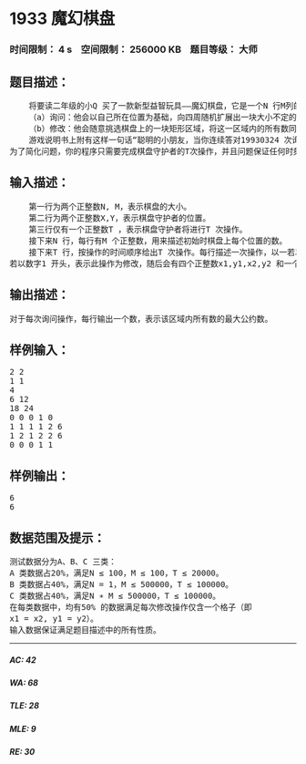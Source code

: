 # 1933 魔幻棋盘   
### 时间限制： 4 s&nbsp;&nbsp;&nbsp;&nbsp;空间限制： 256000 KB&nbsp;&nbsp;&nbsp;&nbsp;题目等级： 大师  
## 题目描述：  

<pre>
    将要读二年级的小Q 买了一款新型益智玩具——魔幻棋盘，它是一个N 行M列的网格棋盘，每个格子中均有一个正整数。棋盘守护者在棋盘的第X行第Y列（行与列均从1 开始编号）并且始终不会移动。棋盘守护者会进行两种操作：  
    （a）询问：他会以自己所在位置为基础，向四周随机扩展出一块大小不定的矩形区域，向你询问这一区域内所有数的最大公约数是多少。  
    （b）修改：他会随意挑选棋盘上的一块矩形区域，将这一区域内的所有数同时加上一个给定的整数。  
    游戏说明书上附有这样一句话“聪明的小朋友，当你连续答对19930324 次询问后会得到一个惊喜噢！”。小Q 十分想得到这个惊喜，于是每天都在玩这个玩具。但由于他粗心大意，经常算错数，难以达到这个目标。于是他来向你寻求帮助，希望你帮他写一个程序来回答棋盘守护者的询问，并保证100% 的正确率。  
为了简化问题，你的程序只需要完成棋盘守护者的T次操作，并且问题保证任何时刻棋盘上的数字均为不超过262 − 1 的正整数。
</pre>
  
  
## 输入描述：  

<pre>
    第一行为两个正整数N, M，表示棋盘的大小。   
    第二行为两个正整数X,Y，表示棋盘守护者的位置。  
    第三行仅有一个正整数T ，表示棋盘守护者将进行T 次操作。  
    接下来N 行，每行有M 个正整数，用来描述初始时棋盘上每个位置的数。  
    接下来T 行，按操作的时间顺序给出T 次操作。每行描述一次操作，以一若以数字0 开头，表示此操作为询问，随后会有四个非负整数x1,y1,x2,y2，表示询问的区域是以棋盘守护者的位置为基础向上扩展x1 行，向下扩展x2行，向左扩展y1 列，向右扩展y2列得到的矩形区域（详见样例）。  
若以数字1 开头，表示此操作为修改，随后会有四个正整数x1,y1,x2,y2 和一个整数c，表示修改区域的上、下边界分别为第x1, x2 行，左、右边界分别为第y1, y2 列（详见样例），在此矩形区域内的所有数统一加上c（注意c可能为负数）。
</pre>
  
  
## 输出描述：  

<pre>
对于每次询问操作，每行输出一个数，表示该区域内所有数的最大公约数。
</pre>
  
  
## 样例输入：  

<pre>
2 2  
1 1  
4  
6 12  
18 24  
0 0 0 1 0  
1 1 1 1 2 6  
1 2 1 2 2 6  
0 0 0 1 1
</pre>
  
  
## 样例输出：  

<pre>
6  
6
</pre>
  
  
## 数据范围及提示：  

<pre>
测试数据分为A、B、C 三类：  
A 类数据占20%，满足N ≤ 100，M ≤ 100，T ≤ 20000。  
B 类数据占40%，满足N = 1，M ≤ 500000，T ≤ 100000。  
C 类数据占40%，满足N ∗ M ≤ 500000，T ≤ 100000。  
在每类数据中，均有50% 的数据满足每次修改操作仅含一个格子（即  
x1 = x2, y1 = y2）。  
输入数据保证满足题目描述中的所有性质。
</pre>
  
  
***  

##### AC: 42  
##### WA: 68  
##### TLE: 28  
##### MLE: 9  
##### RE: 30  
